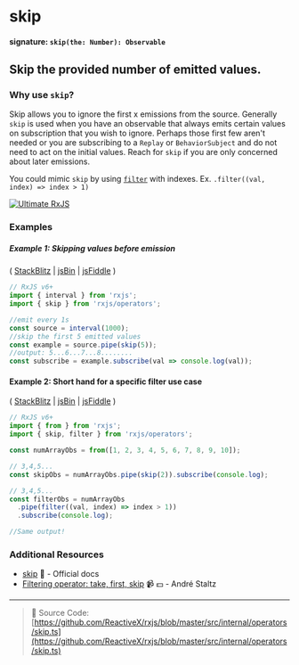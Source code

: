 # skip

#### signature: `skip(the: Number): Observable`

## Skip the provided number of emitted values.

### Why use `skip`?

Skip allows you to ignore the first x emissions from the source. Generally
`skip` is used when you have an observable that always emits certain values on
subscription that you wish to ignore. Perhaps those first few aren't needed or
you are subscribing to a `Replay` or `BehaviorSubject` and do not need to act on
the initial values. Reach for `skip` if you are only concerned about later
emissions.

You could mimic `skip` by using [`filter`](./filter.md) with indexes. Ex.
`.filter((val, index) => index > 1)`

[![Ultimate RxJS](https://drive.google.com/uc?export=view&id=1htrban3k3Z8CxiKwEV6bdmxW5Wu8xdWX "Ultimate RxJS")](https://ultimatecourses.com/courses/rxjs?ref=4)

### Examples

##### Example 1: Skipping values before emission

(
[StackBlitz](https://stackblitz.com/edit/typescript-o5ydjf?file=index.ts&devtoolsheight=100)
| [jsBin](http://jsbin.com/hacepudabi/1/edit?js,console) |
[jsFiddle](https://jsfiddle.net/btroncone/ar1eqbya/) )

```js
// RxJS v6+
import { interval } from 'rxjs';
import { skip } from 'rxjs/operators';

//emit every 1s
const source = interval(1000);
//skip the first 5 emitted values
const example = source.pipe(skip(5));
//output: 5...6...7...8........
const subscribe = example.subscribe(val => console.log(val));
```

#### Example 2: Short hand for a specific filter use case

(
[StackBlitz](https://stackblitz.com/edit/typescript-yl3ap1?file=index.ts&devtoolsheight=100)
| [jsBin](http://jsbin.com/judamurego/edit?js,console) |
[jsFiddle](https://jsfiddle.net/ElHuy/4jswLn3z/) )

```js
// RxJS v6+
import { from } from 'rxjs';
import { skip, filter } from 'rxjs/operators';

const numArrayObs = from([1, 2, 3, 4, 5, 6, 7, 8, 9, 10]);

// 3,4,5...
const skipObs = numArrayObs.pipe(skip(2)).subscribe(console.log);

// 3,4,5...
const filterObs = numArrayObs
  .pipe(filter((val, index) => index > 1))
  .subscribe(console.log);

//Same output!
```

### Additional Resources

- [skip](https://rxjs.dev/api/operators/skip)
  :newspaper: - Official docs
- [Filtering operator: take, first, skip](https://egghead.io/lessons/rxjs-filtering-operators-take-first-skip?course=rxjs-beyond-the-basics-operators-in-depth)
  :video_camera: :dollar: - André Staltz

---

> :file_folder: Source Code:
> [https://github.com/ReactiveX/rxjs/blob/master/src/internal/operators/skip.ts](https://github.com/ReactiveX/rxjs/blob/master/src/internal/operators/skip.ts)
